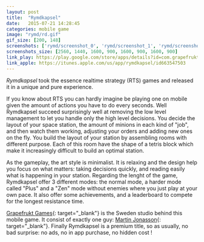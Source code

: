 ```yaml
---
layout: post
title:  "Rymdkapsel"
date:   2015-07-21 14:28:45
categories: mobile game
image: "rymd/rd.gif"
gif_size: [200, 148]
screenshots: ['rymd/screenshot_0', 'rymd/screenshot_1', 'rymd/screenshot_2', 'rymd/screenshot_3']
screenshots_size: [2560, 1440, 1600, 900, 1600, 900, 1600, 900]
link_play: https://play.google.com/store/apps/details?id=com.grapefrukt.games.rymdkapsel1
link_apple: https://itunes.apple.com/us/app/rymdkapsel/id663547503
---
```

*Rymdkapsel* took the essence realtime strategy (RTS) games and released it in a unique and pure experience.<!--more-->

If you know about RTS you can hardly imagine be playing one on mobile given the amount of actions you have to do every seconds. Well Rymdkapsel succeed surprisingly well at removing the low level management to let you handle only the high level decisions. You decide the layout of your space station, the amount of minions in each kind of "job", and then watch them working, adjusting your orders and adding new ones on the fly. You build the layout of your station by assembling rooms with different purpose. Each of this room have the shape of a tetris block which make it increasingly difficult to build an optimal station.

As the gameplay, the art style is minimalist. It is relaxing and the design help you focus on what matters: taking decisions quickly, and reading easily what is happening in your station. Regarding the lenght of the game, Rymdkapsel offer 3 different modes: the normal mode, a harder mode called "Plus" and a "Zen" mode without enemies where you just play at your own pace. It also offer some achievements, and a leaderboard to compete for the longest resistance time.

[Grapefrukt Games](http://grapefrukt.com/){: target="_blank"} is the Sweden studio behind this mobile game. It consist of exactly one guy: [Martin Jonasson](https://twitter.com/grapefrukt/){: target="_blank"}. Finally Rymdkapsel is a premium title, so as usually, no bad surprise: no ads, no in app purchase, no hidden cost !

